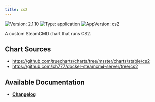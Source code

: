 ```yaml
---
title: cs2
---
```


![Version: 2.1.10](https://img.shields.io/badge/Version-2.1.10-informational?style=flat-square) ![Type: application](https://img.shields.io/badge/Type-application-informational?style=flat-square) ![AppVersion: cs2](https://img.shields.io/badge/AppVersion-cs2-informational?style=flat-square)

A custom SteamCMD chart that runs CS2.

## Chart Sources

- https://github.com/truecharts/charts/tree/master/charts/stable/cs2
- https://github.com/ich777/docker-steamcmd-server/tree/cs2

## Available Documentation

- [**Changelog**](./CHANGELOG.md)
